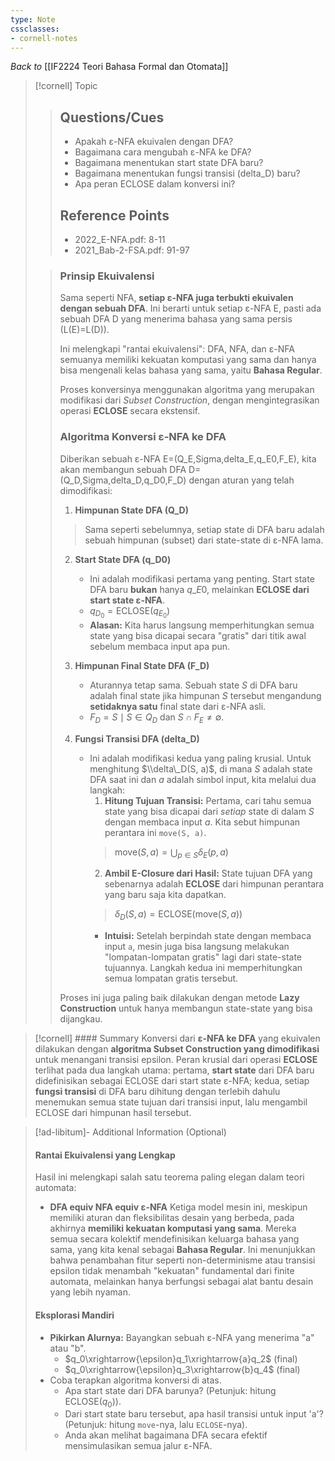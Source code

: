 ```yaml
---
type: Note
cssclasses:
- cornell-notes
---
```


_Back to_ [[IF2224 Teori Bahasa Formal dan Otomata]]

> [!cornell] Topic
> 
> > ## Questions/Cues
> >
> > - Apakah ε-NFA ekuivalen dengan DFA?
> > - Bagaimana cara mengubah ε-NFA ke DFA?
> > - Bagaimana menentukan start state DFA baru?
> > - Bagaimana menentukan fungsi transisi (delta_D) baru?
> > - Apa peran ECLOSE dalam konversi ini?
> >
> > ## Reference Points
> >
> > - 2022_E-NFA.pdf: 8-11
> > - 2021_Bab-2-FSA.pdf: 91-97
> 
> > ### Prinsip Ekuivalensi
> >
> > Sama seperti NFA, **setiap ε-NFA juga terbukti ekuivalen dengan sebuah DFA**. Ini berarti untuk setiap ε-NFA E, pasti ada sebuah DFA D yang menerima bahasa yang sama persis (L(E)=L(D)).
> >
> > Ini melengkapi "rantai ekuivalensi": DFA, NFA, dan ε-NFA semuanya memiliki kekuatan komputasi yang sama dan hanya bisa mengenali kelas bahasa yang sama, yaitu **Bahasa Regular**.
> >
> > Proses konversinya menggunakan algoritma yang merupakan modifikasi dari _Subset Construction_, dengan mengintegrasikan operasi **ECLOSE** secara ekstensif.
> >
> > ### Algoritma Konversi ε-NFA ke DFA
> >
> > Diberikan sebuah ε-NFA E=(Q_E,Sigma,delta_E,q_E0,F_E), kita akan membangun sebuah DFA D=(Q_D,Sigma,delta_D,q_D0,F_D) dengan aturan yang telah dimodifikasi:
> >
> > 1. **Himpunan State DFA (Q_D)**
> > 
> > > Sama seperti sebelumnya, setiap state di DFA baru adalah sebuah himpunan (subset) dari state-state di ε-NFA lama.
> >
> > 2. **Start State DFA (q_D0)**
> > 	- Ini adalah modifikasi pertama yang penting. Start state DFA baru **bukan** hanya ${q\_{E0}}$, melainkan **ECLOSE dari start state ε-NFA**.
> > 	- $q_{D_0} = \text{ECLOSE}(q_{E_0})$
> > 	- **Alasan:** Kita harus langsung memperhitungkan semua state yang bisa dicapai secara "gratis" dari titik awal sebelum membaca input apa pun.
> >
> > 3. **Himpunan Final State DFA (F_D)**
> > 	- Aturannya tetap sama. Sebuah state $S$ di DFA baru adalah final state jika himpunan $S$ tersebut mengandung **setidaknya satu** final state dari ε-NFA asli.
> > 	- $F_D = {S \mid S \in Q_D \text{ dan } S \cap F_E \neq \emptyset}$.
> >
> > 4. **Fungsi Transisi DFA (delta_D)**
> > 	- Ini adalah modifikasi kedua yang paling krusial. Untuk menghitung $\\delta\_D(S, a)$, di mana $S$ adalah state DFA saat ini dan $a$ adalah simbol input, kita melalui dua langkah:
> > 		1.  **Hitung Tujuan Transisi:** Pertama, cari tahu semua state yang bisa dicapai dari *setiap* state di dalam $S$ dengan membaca input $a$. Kita sebut himpunan perantara ini `move(S, a)`.
> > 		> $\text{move}(S, a) = \bigcup_{p \in S} \delta_E(p, a)$
> > 		2.  **Ambil E-Closure dari Hasil:** State tujuan DFA yang sebenarnya adalah **ECLOSE** dari himpunan perantara yang baru saja kita dapatkan.
> > 		> $\delta_D(S, a) = \text{ECLOSE}(\text{move}(S, a))$ 
> > 	  - **Intuisi:** Setelah berpindah state dengan membaca input `a`, mesin juga bisa langsung melakukan "lompatan-lompatan gratis" lagi dari state-state tujuannya. Langkah kedua ini memperhitungkan semua lompatan gratis tersebut.
> >
> > Proses ini juga paling baik dilakukan dengan metode **Lazy Construction** untuk hanya membangun state-state yang bisa dijangkau.

> [!cornell] #### Summary
>  Konversi dari **ε-NFA ke DFA** yang ekuivalen dilakukan dengan **algoritma Subset Construction yang dimodifikasi** untuk menangani transisi epsilon. Peran krusial dari operasi **ECLOSE** terlihat pada dua langkah utama: pertama, **start state** dari DFA baru didefinisikan sebagai ECLOSE dari start state ε-NFA; kedua, setiap **fungsi transisi** di DFA baru dihitung dengan terlebih dahulu menemukan semua state tujuan dari transisi input, lalu mengambil ECLOSE dari himpunan hasil tersebut.

> [!ad-libitum]- Additional Information (Optional)
>  #### Rantai Ekuivalensi yang Lengkap
>  Hasil ini melengkapi salah satu teorema paling elegan dalam teori automata:
>  - **DFA equiv NFA equiv ε-NFA**
>   Ketiga model mesin ini, meskipun memiliki aturan dan fleksibilitas desain yang berbeda, pada akhirnya **memiliki kekuatan komputasi yang sama**. Mereka semua secara kolektif mendefinisikan keluarga bahasa yang sama, yang kita kenal sebagai **Bahasa Regular**. Ini menunjukkan bahwa penambahan fitur seperti non-determinisme atau transisi epsilon tidak menambah "kekuatan" fundamental dari finite automata, melainkan hanya berfungsi sebagai alat bantu desain yang lebih nyaman.
> 
> #### Eksplorasi Mandiri
> 
> - **Pikirkan Alurnya:** Bayangkan sebuah ε-NFA yang menerima "a" atau "b".
>     - $q_0\xrightarrow{\epsilon}q_1\xrightarrow{a}q_2$ (final)
>     - $q_0\xrightarrow{\epsilon}q_3\xrightarrow{b}q_4$ (final)
> - Coba terapkan algoritma konversi di atas.
>     - Apa start state dari DFA barunya? (Petunjuk: hitung $\text{ECLOSE}(q_0)$).
>     - Dari start state baru tersebut, apa hasil transisi untuk input 'a'? (Petunjuk: hitung `move`-nya, lalu `ECLOSE`-nya).
>     - Anda akan melihat bagaimana DFA secara efektif mensimulasikan semua jalur ε-NFA.